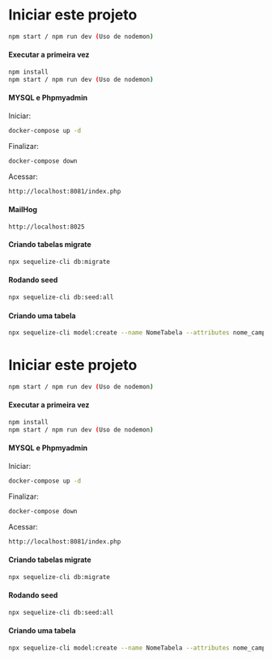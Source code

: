 # Iniciar este projeto

```sh
npm start / npm run dev (Uso de nodemon) 
```

#### Executar a primeira vez

```sh
npm install
npm start / npm run dev (Uso de nodemon) 
```

#### MYSQL e Phpmyadmin

Iniciar:
```sh
docker-compose up -d
```

Finalizar:
```sh
docker-compose down
```

Acessar:
```sh
http://localhost:8081/index.php
```

#### MailHog
```
http://localhost:8025
```

#### Criando tabelas migrate

```sh
npx sequelize-cli db:migrate
```

#### Rodando seed

```sh
npx sequelize-cli db:seed:all
```

#### Criando uma tabela

```sh
npx sequelize-cli model:create --name NomeTabela --attributes nome_campo:string
```
# Iniciar este projeto

```sh
npm start / npm run dev (Uso de nodemon) 
```

#### Executar a primeira vez

```sh
npm install
npm start / npm run dev (Uso de nodemon) 
```

#### MYSQL e Phpmyadmin

Iniciar:
```sh
docker-compose up -d
```

Finalizar:
```sh
docker-compose down
```

Acessar:
```sh
http://localhost:8081/index.php
```
#### Criando tabelas migrate

```sh
npx sequelize-cli db:migrate
```

#### Rodando seed

```sh
npx sequelize-cli db:seed:all
```

#### Criando uma tabela

```sh
npx sequelize-cli model:create --name NomeTabela --attributes nome_campo:string
```